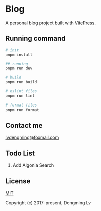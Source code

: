 # Blog

A personal blog project built with [VitePress](https://vitepress.dev/).

## Running command

```sh
# init
pnpm install

## running
pnpm run dev

# build
pnpm run build

# eslint files
pnpm run lint

# format files
pnpm run format
```

## Contact me

[lvdengming@foxmail.com](lvdengming@foxmail.com)

## Todo List

1. Add Algonia Search

## License

[MIT](https://opensource.org/license/MIT)

Copyright (c) 2017-present, Dengming Lv
